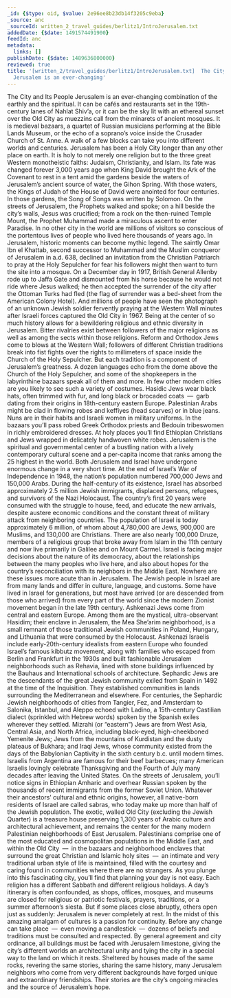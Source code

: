 ```yaml
---
_id: {$type: oid, $value: 2e96ee8b23db14f3205c9eba}
_source: anc
_sourceId: written_2_travel_guides/berlitz1/IntroJerusalem.txt
addedDate: {$date: 1491574491900}
feedId: anc
metadata:
  links: []
publishDate: {$date: 1489636800000}
reviewed: true
title: '[written_2/travel_guides/berlitz1/IntroJerusalem.txt]  The City and Its People
  Jerusalem is an ever-changing'
---
```

The City and Its People
<geo  id='281184'>Jerusalem</geo> is an ever-changing combination of the earthly and
the spiritual. It can be cafés and restaurants set in the 19th-century
lanes of <ignore  id='undefined'>Nahlat Shiv’a</ignore>, or it can be the sky lit with an ethereal
sunset over the <geo  id='6945291'>Old City</geo> as muezzins call from the minarets of ancient
mosques. It is medieval bazaars, a quartet of Russian musicians
performing at the <ignore  id='undefined'>Bible Lands Museum</ignore>, or the echo of a soprano’s voice
inside the <ignore  id='undefined'>Crusader Church of St. Anne</ignore>. A walk of a few blocks can take
you into different worlds and centuries.
<geo  id='281184'>Jerusalem</geo> has been a Holy City longer than any other place
on earth. It is holy to not merely one religion but to the three great
Western monotheistic faiths: Judaism, Christianity, and Islam. Its fate
was changed forever 3,000 years ago when King David brought the Ark of
the Covenant to rest in a tent amid the gardens beside the waters of
<geo  id='281184'>Jerusalem</geo>’s ancient source of water, the <ignore  id='undefined'>Gihon Spring</ignore>. With those
waters, the Kings of Judah of the House of David were anointed for four
centuries. In those gardens, the Song of Songs was written by Solomon.
On the streets of <geo  id='281184'>Jerusalem</geo>, the Prophets walked and spoke; on a hill
beside the city’s walls, Jesus was crucified; from a rock on the
then-ruined <geo  id='11258705'>Temple Mount</geo>, the Prophet Muhammad made a miraculous ascent
to enter Paradise. In no other city in the world are millions of
visitors so conscious of the portentous lives of people who lived here
thousands of years ago.
In <geo  id='281184'>Jerusalem</geo>, historic moments can become mythic legend. The
saintly Omar Ibn el Khattab, second successor to Muhammad and the
Muslim conqueror of <geo  id='281184'>Jerusalem</geo> in a.d. 638, declined an invitation from
the Christian Patriarch to pray at the Holy Sepulcher for fear his
followers might then want to turn the site into a mosque. On a December
day in 1917, British General Allenby rode up to <geo  id='6957224'>Jaffa Gate</geo> and
dismounted from his horse because he would not ride where Jesus walked;
he then accepted the surrender of the city after the Ottoman Turks had
fled (the flag of surrender was a bed-sheet from the American Colony
Hotel). And millions of people have seen the photograph of an unknown
Jewish soldier fervently praying at the <geo  id='6957230'>Western Wall</geo> minutes after
Israeli forces captured the <geo  id='6945291'>Old City</geo> in 1967.
Being at the center of so much history allows for a
bewildering religious and ethnic diversity in <geo  id='281184'>Jerusalem</geo>. Bitter
rivalries exist between followers of the major religions as well as
among the sects within those religions. Reform and Orthodox Jews come
to blows at the <geo  id='6957230'>Western Wall</geo>; followers of different Christian
traditions break into fist fights over the rights to millimeters of
space inside the <ignore  id='undefined'>Church of the Holy Sepulcher</ignore>. But each tradition is a
component of <geo  id='281184'>Jerusalem</geo>’s greatness. A dozen languages echo from the
dome above the <ignore  id='undefined'>Church of the Holy Sepulcher</ignore>, and some of the
shopkeepers in the labyrinthine bazaars speak all of them and more.
In few other modern cities are you likely to see such a
variety of costumes. Hasidic Jews wear black hats, often trimmed with
fur, and long black or brocaded coats — garb dating from their origins
in 18th-century <geo  id='7729884'>eastern Europe</geo>. Palestinian Arabs might be clad in
flowing robes and keffiyes (head scarves) or in blue jeans. Nuns are in
their habits and Israeli women in military uniforms. In the bazaars
you’ll pass robed Greek Orthodox priests and Bedouin tribeswomen in
richly embroidered dresses. At holy places you’ll find Ethiopian
Christians and Jews wrapped in delicately handwoven white robes.
<geo  id='281184'>Jerusalem</geo> is the spiritual and governmental center of a
bustling nation with a lively contemporary cultural scene and a
per-capita income that ranks among the 25 highest in the world. Both
<geo  id='281184'>Jerusalem</geo> and <geo  id='294640'>Israel</geo> have undergone enormous change in a very short
time. At the end of <geo  id='294640'>Israel</geo>’s War of Independence in 1948, the nation’s
population numbered 700,000 Jews and 150,000 Arabs. During the
half-century of its existence, <geo  id='294640'>Israel</geo> has absorbed approximately 2.5
million Jewish immigrants, displaced persons, refugees, and survivors
of the Nazi Holocaust. The country’s first 20 years were consumed with
the struggle to house, feed, and educate the new arrivals, despite
austere economic conditions and the constant threat of military attack
from neighboring countries.
The population of <geo  id='294640'>Israel</geo> is today approximately 6 million,
of whom about 4,780,000 are Jews, 900,000 are Muslims, and 130,000 are
Christians. There are also nearly 100,000 Druze, members of a religious
group that broke away from Islam in the 11th century and now live
primarily in <geo  id='294932'>Galilee</geo> and on <geo  id='294579'>Mount Carmel</geo>. <geo  id='294640'>Israel</geo> is facing major
decisions about the nature of its democracy, about the relationships
between the many peoples who live here, and also about hopes for the
country’s reconciliation with its neighbors in the <geo  id='6269133'>Middle East</geo>. Nowhere
are these issues more acute than in <geo  id='281184'>Jerusalem</geo>.
The Jewish people in <geo  id='294640'>Israel</geo> are from many lands and differ
in culture, language, and customs. Some have lived in <geo  id='294640'>Israel</geo> for
generations, but most have arrived (or are descended from those who
arrived) from every part of the world since the modern Zionist movement
began in the late 19th century. Ashkenazi Jews come from central and
<geo  id='7729884'>eastern Europe</geo>. Among them are the mystical, ultra-observant Hasidim;
their enclave in <geo  id='281184'>Jerusalem</geo>, the <ignore  id='undefined'>Mea She’arim</ignore> neighborhood, is a small
remnant of those traditional Jewish communities in <geo  id='798544'>Poland</geo>, <geo  id='719819'>Hungary</geo>, and
<geo  id='597427'>Lithuania</geo> that were consumed by the Holocaust. Ashkenazi Israelis
include early-20th-century idealists from <ignore  id='undefined'>eastern Europe</ignore> who founded
<geo  id='294640'>Israel</geo>’s famous kibbutz movement, along with families who escaped from
<geo  id='2950159'>Berlin</geo> and <geo  id='6553153'>Frankfurt</geo> in the 1930s and built fashionable <geo  id='281184'>Jerusalem</geo>
neighborhoods such as Rehavia, lined with stone buildings influenced by
the Bauhaus and International schools of architecture.
Sephardic Jews are the descendants of the great Jewish
community exiled from <geo  id='2510769'>Spain</geo> in 1492 at the time of the Inquisition.
They established communities in lands surrounding the <geo  id='363196'>Mediterranean</geo> and
elsewhere. For centuries, the Sephardic Jewish neighborhoods of cities
from <geo  id='2530335'>Tangier</geo>, <geo  id='6547300'>Fez</geo>, and <geo  id='2759794'>Amsterdam</geo> to <ignore  id='undefined'>Salonika</ignore>, <geo  id='745044'>Istanbul</geo>, and <geo  id='170063'>Aleppo</geo>
echoed with Ladino, a 15th-century Castilian dialect (sprinkled with
Hebrew words) spoken by the Spanish exiles wherever they settled.
Mizrahi (or “eastern”) Jews are from <geo  id='7729897'>West Asia</geo>, <geo  id='7729893'>Central
Asia</geo>, and <geo  id='7729887'>North Africa</geo>, including black-eyed, high-cheekboned Yemenite
Jews; Jews from the mountains of <geo  id='126585'>Kurdistan</geo> and the dusty plateaus of
<geo  id='1114929'>Bukhara</geo>; and Iraqi Jews, whose community existed from the days of the
Babylonian Captivity in the sixth century b.c. until modern times.
Israelis from <geo  id='3865483'>Argentina</geo> are famous for their beef
barbecues; many American Israelis lovingly celebrate Thanksgiving and
the Fourth of July many decades after leaving the <geo  id='6252001'>United States</geo>. On the
streets of <geo  id='281184'>Jerusalem</geo>, you’ll notice signs in Ethiopian Amharic and
overhear Russian spoken by the thousands of recent immigrants from the
former <geo  id='8354411'>Soviet Union</geo>. Whatever their ancestors’ cultural and ethnic
origins, however, all native-born residents of <geo  id='294640'>Israel</geo> are called
sabras, who today make up more than half of the Jewish population.
The exotic, walled <geo  id='6945291'>Old City</geo> (excluding the Jewish Quarter)
is a treasure house preserving 1,300 years of Arabic culture and
architectural achievement, and remains the center for the many modern
Palestinian neighborhoods of <geo  id='7303419'>East Jerusalem</geo>. Palestinians comprise one
of the most educated and cosmopolitan populations in the <geo  id='6269133'>Middle East</geo>,
and within the <geo  id='6945291'>Old City</geo> — in the bazaars and neighborhood enclaves that
surround the great Christian and Islamic holy sites — an intimate and
very traditional urban style of life is maintained, filled with the
courtesy and caring found in communities where there are no
strangers.
As you plunge into this fascinating city, you’ll find that
planning your day is not easy. Each religion has a different Sabbath
and different religious holidays. A day’s itinerary is often
confounded, as shops, offices, mosques, and museums are closed for
religious or patriotic festivals, prayers, traditions, or a summer
afternoon’s siesta. But if some places close abruptly, others open just
as suddenly: <geo  id='281184'>Jerusalem</geo> is never completely at rest.
In the midst of this amazing amalgam of cultures is a
passion for continuity. Before any change can take place — even moving
a candlestick — dozens of beliefs and traditions must be consulted and
respected. By general agreement and city ordinance, all buildings must
be faced with <geo  id='281184'>Jerusalem</geo> limestone, giving the city’s different worlds
an architectural unity and tying the city in a special way to the land
on which it rests. Sheltered by houses made of the same rocks, revering
the same stories, sharing the same history, many <geo  id='281184'>Jerusalem</geo> neighbors
who come from very different backgrounds have forged unique and
extraordinary friendships. Their stories are the city’s ongoing
miracles and the source of <geo  id='281184'>Jerusalem</geo>’s hope.